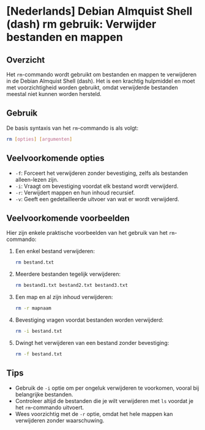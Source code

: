 # [Nederlands] Debian Almquist Shell (dash) rm gebruik: Verwijder bestanden en mappen

## Overzicht
Het `rm`-commando wordt gebruikt om bestanden en mappen te verwijderen in de Debian Almquist Shell (dash). Het is een krachtig hulpmiddel en moet met voorzichtigheid worden gebruikt, omdat verwijderde bestanden meestal niet kunnen worden hersteld.

## Gebruik
De basis syntaxis van het `rm`-commando is als volgt:

```bash
rm [opties] [argumenten]
```

## Veelvoorkomende opties
- `-f`: Forceert het verwijderen zonder bevestiging, zelfs als bestanden alleen-lezen zijn.
- `-i`: Vraagt om bevestiging voordat elk bestand wordt verwijderd.
- `-r`: Verwijdert mappen en hun inhoud recursief.
- `-v`: Geeft een gedetailleerde uitvoer van wat er wordt verwijderd.

## Veelvoorkomende voorbeelden
Hier zijn enkele praktische voorbeelden van het gebruik van het `rm`-commando:

1. Een enkel bestand verwijderen:
   ```bash
   rm bestand.txt
   ```

2. Meerdere bestanden tegelijk verwijderen:
   ```bash
   rm bestand1.txt bestand2.txt bestand3.txt
   ```

3. Een map en al zijn inhoud verwijderen:
   ```bash
   rm -r mapnaam
   ```

4. Bevestiging vragen voordat bestanden worden verwijderd:
   ```bash
   rm -i bestand.txt
   ```

5. Dwingt het verwijderen van een bestand zonder bevestiging:
   ```bash
   rm -f bestand.txt
   ```

## Tips
- Gebruik de `-i` optie om per ongeluk verwijderen te voorkomen, vooral bij belangrijke bestanden.
- Controleer altijd de bestanden die je wilt verwijderen met `ls` voordat je het `rm`-commando uitvoert.
- Wees voorzichtig met de `-r` optie, omdat het hele mappen kan verwijderen zonder waarschuwing.